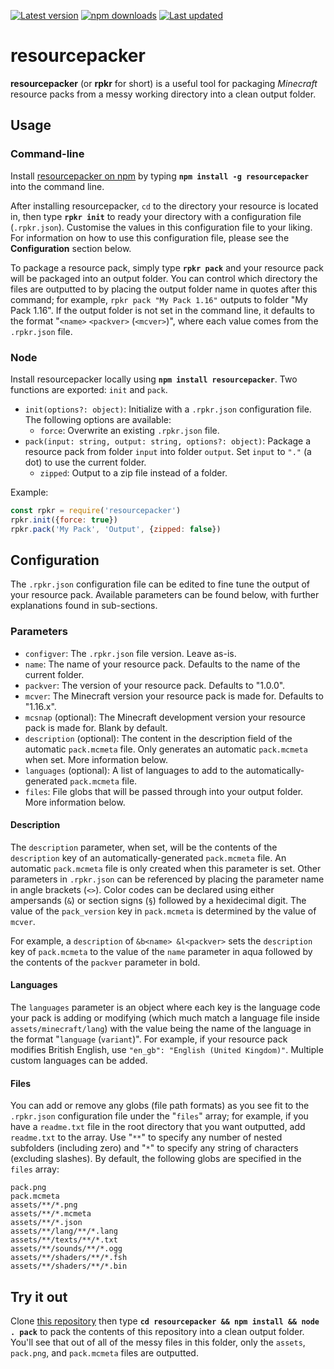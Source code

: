 [![Latest version](https://img.shields.io/github/v/release/Nixinova/resourcepacker?label=latest&style=flat-square)](https://github.com/Nixinova/resourcepacker/releases)
[![npm downloads](https://img.shields.io/npm/dt/resourcepacker?style=flat-square)](https://www.npmjs.com/package/resourcepacker)
[![Last updated](https://img.shields.io/github/release-date-pre/Nixinova/resourcepacker?label=updated&style=flat-square)](https://github.com/Nixinova/resourcepacker/releases)

# resourcepacker

**resourcepacker** (or **rpkr** for short) is a useful tool for packaging *Minecraft* resource packs from a messy working directory into a clean output folder.

## Usage

### Command-line

Install [resourcepacker on npm](https://www.npmjs.com/package/resourcepacker) by typing **`npm install -g resourcepacker`** into the command line.

After installing resourcepacker, `cd` to the directory your resource is located in, then type **`rpkr init`** to ready your directory with a configuration file (`.rpkr.json`). Customise the values in this configuration file to your liking. For information on how to use this configuration file, please see the **Configuration** section below.

To package a resource pack, simply type **`rpkr pack`** and your resource pack will be packaged into an output folder. You can control which directory the files are outputted to by placing the output folder name in quotes after this command; for example, `rpkr pack "My Pack 1.16"` outputs to folder "My Pack 1.16". If the output folder is not set in the command line, it defaults to the format "`<name>` `<packver>` (`<mcver>`)", where each value comes from the `.rpkr.json` file.

### Node

Install resourcepacker locally using **`npm install resourcepacker`**. Two functions are exported: `init` and `pack`.

- `init(options?: object)`:
   Initialize with a `.rpkr.json` configuration file. The following options are available:
  - `force`: Overwrite an existing `.rpkr.json` file.
- `pack(input: string, output: string, options?: object)`: 
  Package a resource pack from folder `input` into folder `output`. Set `input` to `"."` (a dot) to use the current folder.
  - `zipped`: Output to a zip file instead of a folder.

Example:

```js
const rpkr = require('resourcepacker')
rpkr.init({force: true})
rpkr.pack('My Pack', 'Output', {zipped: false})
```

## Configuration

The `.rpkr.json` configuration file can be edited to fine tune the output of your resource pack. Available parameters can be found below, with further explanations found in sub-sections.

### Parameters

* `configver`: The `.rpkr.json` file version. Leave as-is.
* `name`: The name of your resource pack. Defaults to the name of the current folder.
* `packver`: The version of your resource pack. Defaults to "1.0.0".
* `mcver`: The Minecraft version your resource pack is made for. Defaults to "1.16.x".
* `mcsnap` (optional): The Minecraft development version your resource pack is made for. Blank by default.
* `description` (optional): The content in the description field of the automatic `pack.mcmeta` file. Only generates an automatic `pack.mcmeta` when set. More information below.
* `languages` (optional): A list of languages to add to the automatically-generated `pack.mcmeta` file.
* `files`: File globs that will be passed through into your output folder. More information below.

#### Description

The `description` parameter, when set, will be the contents of the `description` key of an automatically-generated `pack.mcmeta` file. An automatic `pack.mcmeta` file is only created when this parameter is set. Other parameters in `.rpkr.json` can be referenced by placing the parameter name in angle brackets (`<>`). Color codes can be declared using either ampersands (`&`) or section signs (`§`) followed by a hexidecimal digit. The value of the `pack_version` key in `pack.mcmeta` is determined by the value of `mcver`.

For example, a `description` of `&b<name> &l<packver>` sets the `description` key of `pack.mcmeta` to the value of the `name` parameter in aqua followed by the contents of the `packver` parameter in bold.

#### Languages

The `languages` parameter is an object where each key is the language code your pack is adding or modifying (which much match a language file inside `assets/minecraft/lang`) with the value being the name of the language in the format "`language` (`variant`)". For example, if your resource pack modifies British English, use `"en_gb": "English (United Kingdom)"`. Multiple custom languages can be added.

#### Files

You can add or remove any globs (file path formats) as you see fit to the `.rpkr.json` configuration file under the "`files`" array; for example, if you have a `readme.txt` file in the root directory that you want outputted, add `readme.txt` to the array. Use "`**`" to specify any number of nested subfolders (including zero) and "`*`" to specify any string of characters (excluding slashes). By default, the following globs are specified in the `files` array:

```
pack.png
pack.mcmeta
assets/**/*.png
assets/**/*.mcmeta
assets/**/*.json
assets/**/lang/**/*.lang
assets/**/texts/**/*.txt
assets/**/sounds/**/*.ogg
assets/**/shaders/**/*.fsh
assets/**/shaders/**/*.bin
```

## Try it out
Clone [this repository](https://github.com/Nixinova/resourcepacker.git) then type **`cd resourcepacker && npm install && node . pack`** to pack the contents of this repository into a clean output folder.
You'll see that out of all of the messy files in this folder, only the `assets`, `pack.png`, and `pack.mcmeta` files are outputted.
